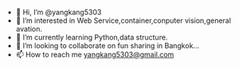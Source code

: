 - 👋 Hi, I’m @yangkang5303
- 👀 I’m interested in Web Service,container,conputer vision,general avation.
- 🌱 I’m currently learning Python,data structure.
- 💞️ I’m looking to collaborate on fun sharing in Bangkok...
- 📫 How to reach me yangkang5303@gmail.com

<!---
yangkang5303/yangkang5303 is a ✨ special ✨ repository because its `README.md` (this file) appears on your GitHub profile.
You can click the Preview link to take a look at your changes.
--->
